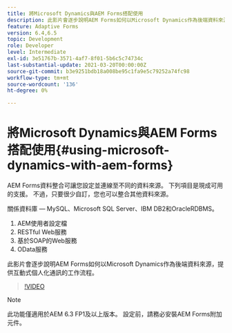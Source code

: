 ```yaml
---
title: 將Microsoft Dynamics與AEM Forms搭配使用
description: 此影片會逐步說明AEM Forms如何以Microsoft Dynamics作為後端資料來源，提供互動式個人化通訊的工作流程。
feature: Adaptive Forms
version: 6.4,6.5
topic: Development
role: Developer
level: Intermediate
exl-id: 3e51767b-3571-4af7-8f01-5b6c5c74734c
last-substantial-update: 2021-03-20T00:00:00Z
source-git-commit: b3e9251bdb18a008be95c1fa9e5c79252a74fc98
workflow-type: tm+mt
source-wordcount: '136'
ht-degree: 0%

---
```


# 將Microsoft Dynamics與AEM Forms搭配使用{#using-microsoft-dynamics-with-aem-forms}

AEM Forms資料整合可讓您設定並連線至不同的資料來源。 下列項目是現成可用的支援。 不過，只要很少自訂，您也可以整合其他資料來源。

關係資料庫 — MySQL、Microsoft SQL Server、IBM DB2和OracleRDBMS。
1. AEM使用者設定檔
1. RESTful Web服務
1. 基於SOAP的Web服務
1. OData服務

此影片會逐步說明AEM Forms如何以Microsoft Dynamics作為後端資料來源，提供互動式個人化通訊的工作流程。

>[!VIDEO](https://video.tv.adobe.com/v/20971?quality=12&learn=on)

>[!NOTE]
>
>此功能僅適用於AEM 6.3 FP1及以上版本。 設定前，請務必安裝AEM Forms附加元件。
